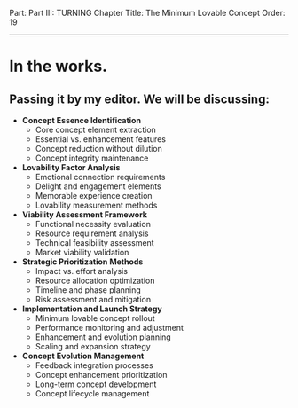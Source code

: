Part: Part III: TURNING
Chapter Title: The Minimum Lovable Concept
Order: 19

---

# In the works.

## Passing it by my editor. We will be discussing:

- **Concept Essence Identification**
  - Core concept element extraction
  - Essential vs. enhancement features
  - Concept reduction without dilution
  - Concept integrity maintenance
- **Lovability Factor Analysis**
  - Emotional connection requirements
  - Delight and engagement elements
  - Memorable experience creation
  - Lovability measurement methods
- **Viability Assessment Framework**
  - Functional necessity evaluation
  - Resource requirement analysis
  - Technical feasibility assessment
  - Market viability validation
- **Strategic Prioritization Methods**
  - Impact vs. effort analysis
  - Resource allocation optimization
  - Timeline and phase planning
  - Risk assessment and mitigation
- **Implementation and Launch Strategy**
  - Minimum lovable concept rollout
  - Performance monitoring and adjustment
  - Enhancement and evolution planning
  - Scaling and expansion strategy
- **Concept Evolution Management**
  - Feedback integration processes
  - Concept enhancement prioritization
  - Long-term concept development
  - Concept lifecycle management

<div style="height: 120px;"></div>
